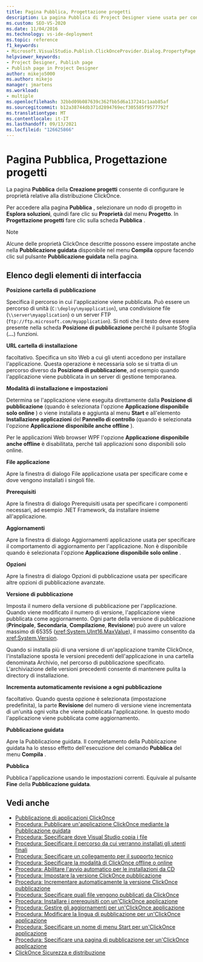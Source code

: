 ```yaml
---
title: Pagina Pubblica, Progettazione progetti
description: La pagina Pubblica di Project Designer viene usata per configurare le proprietà per la ClickOnce distribuzione.
ms.custom: SEO-VS-2020
ms.date: 11/04/2016
ms.technology: vs-ide-deployment
ms.topic: reference
f1_keywords:
- Microsoft.VisualStudio.Publish.ClickOnceProvider.Dialog.PropertyPage
helpviewer_keywords:
- Project Designer, Publish page
- Publish page in Project Designer
author: mikejo5000
ms.author: mikejo
manager: jmartens
ms.workload:
- multiple
ms.openlocfilehash: 32bbd09b087639c362fbb5d6a137241c1aab85af
ms.sourcegitcommit: b12a38744db371d2894769ecf305585f9577792f
ms.translationtype: MT
ms.contentlocale: it-IT
ms.lasthandoff: 09/13/2021
ms.locfileid: "126625866"
---
```

# <a name="publish-page-project-designer"></a>Pagina Pubblica, Progettazione progetti

La pagina **Pubblica** della **Creazione progetti** consente di configurare le proprietà relative alla distribuzione ClickOnce.

Per accedere alla pagina **Pubblica** , selezionare un nodo di progetto in **Esplora soluzioni**, quindi fare clic su **Proprietà** dal menu **Progetto**. In **Progettazione progetti** fare clic sulla scheda **Pubblica** .

> [!NOTE]
> Alcune delle proprietà ClickOnce descritte possono essere impostate anche nella **Pubblicazione guidata** disponibile nel menu **Compila** oppure facendo clic sul pulsante **Pubblicazione guidata** nella pagina.

## <a name="uielement-list"></a>Elenco degli elementi di interfaccia

 **Posizione cartella di pubblicazione**

Specifica il percorso in cui l'applicazione viene pubblicata. Può essere un percorso di unità (`C:\deploy\myapplication`), una condivisione file (`\\server\myapplication`) o un server FTP (`ftp://ftp.microsoft.com/myapplication`). Si noti che il testo deve essere presente nella scheda **Posizione di pubblicazione** perché il pulsante Sfoglia (**...**) funzioni.

 **URL cartella di installazione**

facoltativo. Specifica un sito Web a cui gli utenti accedono per installare l'applicazione. Questa operazione è necessaria solo se si tratta di un percorso diverso da **Posizione di pubblicazione**, ad esempio quando l'applicazione viene pubblicata in un server di gestione temporanea.

 **Modalità di installazione e impostazioni**

Determina se l'applicazione viene eseguita direttamente dalla **Posizione di pubblicazione** (quando è selezionata l'opzione **Applicazione disponibile solo online** ) o viene installata e aggiunta al menu **Start** e all'elemento **Installazione applicazioni** del **Pannello di controllo** (quando è selezionata l'opzione **Applicazione disponibile anche offline** ).

Per le applicazioni Web browser WPF l'opzione **Applicazione disponibile anche offline** è disabilitata, perché tali applicazioni sono disponibili solo online.

 **File applicazione**

Apre la finestra di dialogo File applicazione usata per specificare come e dove vengono installati i singoli file.

 **Prerequisiti**

Apre la finestra di dialogo Prerequisiti usata per specificare i componenti necessari, ad esempio .NET Framework, da installare insieme all'applicazione.

 **Aggiornamenti**

Apre la finestra di dialogo Aggiornamenti applicazione usata per specificare il comportamento di aggiornamento per l'applicazione. Non è disponibile quando è selezionata l'opzione **Applicazione disponibile solo online** .

 **Opzioni**

Apre la finestra di dialogo Opzioni di pubblicazione usata per specificare altre opzioni di pubblicazione avanzate.

 **Versione di pubblicazione**

Imposta il numero della versione di pubblicazione per l'applicazione. Quando viene modificato il numero di versione, l'applicazione viene pubblicata come aggiornamento. Ogni parte della versione di pubblicazione (**Principale**, **Secondaria**, **Compilazione**, **Revisione**) può avere un valore massimo di 65355 (<xref:System.UInt16.MaxValue>), il massimo consentito da <xref:System.Version>.

Quando si installa più di una versione di un'applicazione tramite ClickOnce, l'installazione sposta le versioni precedenti dell'applicazione in una cartella denominata Archivio, nel percorso di pubblicazione specificato. L'archiviazione delle versioni precedenti consente di mantenere pulita la directory di installazione.

 **Incrementa automaticamente revisione a ogni pubblicazione**

facoltativo. Quando questa opzione è selezionata (impostazione predefinita), la parte **Revisione** del numero di versione viene incrementata di un'unità ogni volta che viene pubblicata l'applicazione. In questo modo l'applicazione viene pubblicata come aggiornamento.

 **Pubblicazione guidata**

Apre la Pubblicazione guidata. Il completamento della Pubblicazione guidata ha lo stesso effetto dell'esecuzione del comando **Pubblica** del menu **Compila** .

 **Pubblica**

Pubblica l'applicazione usando le impostazioni correnti. Equivale al pulsante **Fine** della **Pubblicazione guidata**.

## <a name="see-also"></a>Vedi anche

- [Pubblicazione di applicazioni ClickOnce](../../deployment/publishing-clickonce-applications.md)
- [Procedura: Pubblicare un'applicazione ClickOnce mediante la Pubblicazione guidata](../../deployment/how-to-publish-a-clickonce-application-using-the-publish-wizard.md)
- [Procedura: Specificare dove Visual Studio copia i file](../../deployment/how-to-specify-where-visual-studio-copies-the-files.md)
- [Procedura: Specificare il percorso da cui verranno installati gli utenti finali](../../deployment/how-to-specify-the-location-where-end-users-will-install-from.md)
- [Procedura: Specificare un collegamento per il supporto tecnico](../../deployment/how-to-specify-a-link-for-technical-support.md)
- [Procedura: Specificare la modalità di ClickOnce offline o online](../../deployment/how-to-specify-the-clickonce-offline-or-online-install-mode.md)
- [Procedura: Abilitare l'avvio automatico per le installazioni da CD](../../deployment/how-to-enable-autostart-for-cd-installations.md)
- [Procedura: Impostare la versione ClickOnce pubblicazione](../../deployment/how-to-set-the-clickonce-publish-version.md)
- [Procedura: Incrementare automaticamente la versione ClickOnce pubblicazione](../../deployment/how-to-automatically-increment-the-clickonce-publish-version.md)
- [Procedura: Specificare quali file vengono pubblicati da ClickOnce](../../deployment/how-to-specify-which-files-are-published-by-clickonce.md)
- [Procedura: Installare i prerequisiti con un'ClickOnce applicazione](../../deployment/how-to-install-prerequisites-with-a-clickonce-application.md)
- [Procedura: Gestire gli aggiornamenti per un'ClickOnce applicazione](../../deployment/how-to-manage-updates-for-a-clickonce-application.md)
- [Procedura: Modificare la lingua di pubblicazione per un'ClickOnce applicazione](../../deployment/how-to-change-the-publish-language-for-a-clickonce-application.md)
- [Procedura: Specificare un nome di menu Start per un'ClickOnce applicazione](../../deployment/how-to-specify-a-start-menu-name-for-a-clickonce-application.md)
- [Procedura: Specificare una pagina di pubblicazione per un'ClickOnce applicazione](../../deployment/how-to-specify-a-publish-page-for-a-clickonce-application.md)
- [ClickOnce Sicurezza e distribuzione](../../deployment/clickonce-security-and-deployment.md)
